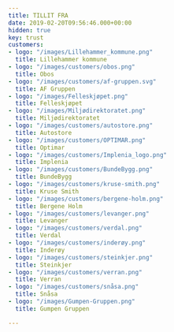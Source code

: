 ```yaml
---
title: TILLIT FRA
date: 2019-02-20T09:56:46.000+00:00
hidden: true
key: trust
customers:
- logo: "/images/Lillehammer_kommune.png"
  title: Lillehammer kommune
- logo: "/images/customers/obos.png"
  title: Obos
- logo: "/images/customers/af-gruppen.svg"
  title: AF Gruppen
- logo: "/images/Felleskjøpet.png"
  title: Felleskjøpet
- logo: "/images/Miljødirektoratet.png"
  title: Miljødirektoratet
- logo: "/images/customers/autostore.png"
  title: Autostore
- logo: "/images/customers/OPTIMAR.png"
  title: Optimar
- logo: "/images/customers/Implenia_logo.png"
  title: Implenia
- logo: "/images/customers/BundeBygg.png"
  title: BundeBygg
- logo: "/images/customers/kruse-smith.png"
  title: Kruse Smith
- logo: "/images/customers/bergene-holm.png"
  title: Bergene Holm
- logo: "/images/customers/levanger.png"
  title: Levanger
- logo: "/images/customers/verdal.png"
  title: Verdal
- logo: "/images/customers/inderøy.png"
  title: Inderøy
- logo: "/images/customers/steinkjer.png"
  title: Steinkjer
- logo: "/images/customers/verran.png"
  title: Verran
- logo: "/images/customers/snåsa.png"
  title: Snåsa
- logo: "/images/Gumpen-Gruppen.png"
  title: Gumpen Gruppen

---
```

